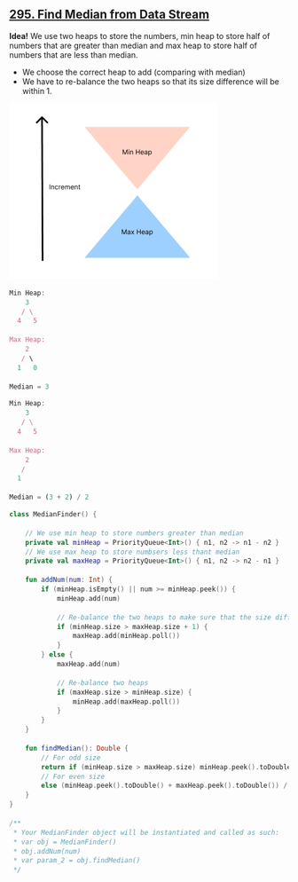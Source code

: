 ## [295. Find Median from Data Stream](https://leetcode.com/problems/find-median-from-data-stream/)

**Idea!** We use two heaps to store the numbers, min heap to store half of numbers that are greater than median and max heap to store half of numbers that are less than median.

* We choose the correct heap to add (comparing with median)
* We have to re-balance the two heaps so that its size difference will be within 1.

![](../media/295.find-median-from-data-stream.png)

```js
Min Heap:
    3
   / \
  4   5

Max Heap:
    2
   / \
  1   0

Median = 3
```

```js
Min Heap:
    3
   / \
  4   5

Max Heap:
    2
   /
  1

Median = (3 + 2) / 2
```


```kotlin
class MedianFinder() {
    
    // We use min heap to store numbers greater than median
    private val minHeap = PriorityQueue<Int>() { n1, n2 -> n1 - n2 }
    // We use max heap to store numbsers less thant median
    private val maxHeap = PriorityQueue<Int>() { n1, n2 -> n2 - n1 }

    fun addNum(num: Int) {
        if (minHeap.isEmpty() || num >= minHeap.peek()) {
            minHeap.add(num)
            
            // Re-balance the two heaps to make sure that the size difference will be <= 1
            if (minHeap.size > maxHeap.size + 1) {
                maxHeap.add(minHeap.poll())
            }
        } else {
            maxHeap.add(num)

            // Re-balance two heaps
            if (maxHeap.size > minHeap.size) {
                minHeap.add(maxHeap.poll())
            }
        }
    }

    fun findMedian(): Double {
        // For odd size
        return if (minHeap.size > maxHeap.size) minHeap.peek().toDouble()
        // For even size
        else (minHeap.peek().toDouble() + maxHeap.peek().toDouble()) / 2.0
    }
}

/**
 * Your MedianFinder object will be instantiated and called as such:
 * var obj = MedianFinder()
 * obj.addNum(num)
 * var param_2 = obj.findMedian()
 */
```